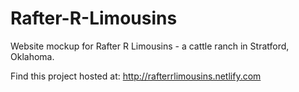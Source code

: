 # Rafter-R-Limousins
Website mockup for Rafter R Limousins - a cattle ranch in Stratford, Oklahoma. 

Find this project hosted at: http://rafterrlimousins.netlify.com
